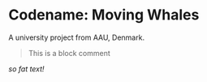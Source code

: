 
Codename: Moving Whales
=======================

A university project from AAU, Denmark.


> This is a block comment

*so fat text!*
